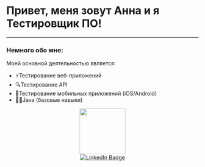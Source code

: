 # Привет, меня зовут Анна и я Тестировщик ПО!
---
### Немного обо мне:
Моей основной деятельностью является:
- ⚡️Тестирование веб-приложений
- 🔍️Тестирование API
- 🚀Тестирование мобильных приложений (iOS/Android)
- 🧑‍💻Java (базовые навыки)

<div id="header" align="center">
  <img src="https://media.giphy.com/media/LESpNIDaNBUcRIPzng/giphy.gif" width="120"/>
</div>

<div id="badges" align="center">
  <a href="https://www.linkedin.com/in/hannavasilyeva/">
    <img src="https://img.shields.io/badge/LinkedIn-blue?style=for-the-badge&logo=linkedin&logoColor=white" alt="LinkedIn Badge"/>
  </a>
</div>


